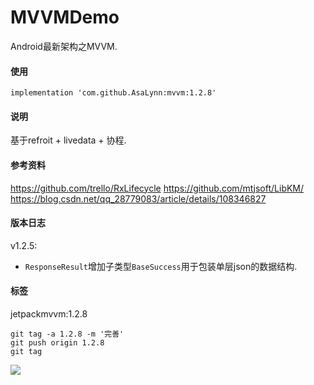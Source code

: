 # MVVMDemo
Android最新架构之MVVM.

#### 使用
```
implementation 'com.github.AsaLynn:mvvm:1.2.8'
```

#### 说明
基于refroit + livedata + 协程.

#### 参考资料
https://github.com/trello/RxLifecycle
https://github.com/mtjsoft/LibKM/
https://blog.csdn.net/qq_28779083/article/details/108346827

#### 版本日志
v1.2.5:
- `ResponseResult`增加子类型`BaseSuccess`用于包装单层json的数据结构.


#### 标签

jetpackmvvm:1.2.8
```
git tag -a 1.2.8 -m '完善'
git push origin 1.2.8
git tag
```

[![](https://jitpack.io/v/zxnsto/jetpackmvvm.svg)](https://jitpack.io/#zxnsto/jetpackmvvm)
